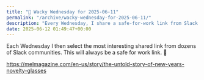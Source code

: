 ```yaml
---
title: "🤪 Wacky Wednesday for 2025-06-11"
permalink: "/archive/wacky-wednesday-for-2025-06-11/"
description: "Every Wednesday, I share a safe-for-work link from Slack communities; this week&#39;s is about novelty glasses!"
date: 2025-06-12 01:49:47+00:00
---
```


<p>Each Wednesday I then select the most interesting shared link from dozens of Slack communities. This will always be a safe for work link. 🙈</p><p><a target="_blank" rel="noopener noreferrer nofollow" href="https://melmagazine.com/en-us/story/the-untold-story-of-new-years-novelty-glasses">https://melmagazine.com/en-us/story/the-untold-story-of-new-years-novelty-glasses</a></p>